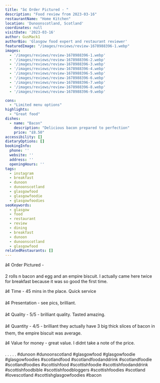 ```yaml
---
title: "â¢ Order Pictured - "
description: "Food review from 2023-03-16"
restaurantName: "Home Kitchen"
location: 'Dunoonscotland, Scotland'
coordinates: null
visitDate: '2023-03-16'
author: GusMack1
authorBio: 'Glasgow food expert and restaurant reviewer'
featuredImage: "/images/reviews/review-1678988396-1.webp"
images:
  - '/images/reviews/review-1678988396-1.webp'
  - '/images/reviews/review-1678988396-2.webp'
  - '/images/reviews/review-1678988396-3.webp'
  - '/images/reviews/review-1678988396-4.webp'
  - '/images/reviews/review-1678988396-5.webp'
  - '/images/reviews/review-1678988396-6.webp'
  - '/images/reviews/review-1678988396-7.webp'
  - '/images/reviews/review-1678988396-8.webp'
  - '/images/reviews/review-1678988396-9.webp'

cons:
  - "Limited menu options"
highlights:
  - "Great food"
dishes:
  - name: "Bacon"
    description: "Delicious bacon prepared to perfection"
    price: "£8.50"
accessibility: []
dietaryOptions: []
bookingInfo:
  phone: ''
  website: ''
  address: ''
  openingHours: ''
tags:
  - instagram
  - breakfast
  - dunoon
  - dunoonscotland
  - glasgowfood
  - glasgowfoodie
  - glasgowfoodies
seoKeywords:
  - glasgow
  - food
  - restaurant
  - review
  - dining
  - breakfast
  - dunoon
  - dunoonscotland
  - glasgowfood
relatedRestaurants: []
---
```

â¢ Order Pictured - 

2 rolls n bacon and egg and an empire biscuit. I actually came here twice for breakfast because it was so good the first time.

â¢ Time - 45 mins in the place. Quick service

â¢ Presentation - see pics, brilliant.

â¢ Quality - 5/5 -  brilliant quality. Tasted amazing.

â¢ Quantity - 4/5 - brilliant they actually have 3 big thick slices of bacon in them, the empire biscuit was average. 

â¢ Value for money - great value. I didnt take a note of the price.

.
.
.
.
.
#dunoon #dunoonscotland #glasgowfood #glasgowfoodie #glasgowfoodies #scotlandfood #scotlandfoodanddrink #scotlandfoodie #scotlandfoodies #scottishfood #scottishfoodie #scottishfoodanddrink #scottishfoodbible #scottishfoodbloggers #scottishfoodies #scotland #lovescotland #scottishglasgowfoodies #bacon
